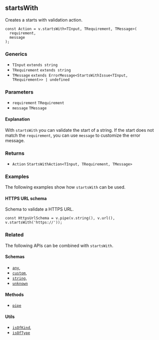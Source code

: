 startsWith
----------

Creates a starts with validation action.

    const Action = v.startsWith<TInput, TRequirement, TMessage>(
      requirement,
      message
    );
    

### Generics

*   `TInput` `extends string`
*   `TRequirement` `extends string`
*   `TMessage` `extends ErrorMessage<StartsWithIssue<TInput, TRequirement>> | undefined`

### Parameters

*   `requirement` `TRequirement`
*   `message` `TMessage`

#### Explanation

With `startsWith` you can validate the start of a string. If the start does not match the `requirement`, you can use `message` to customize the error message.

### Returns

*   `Action` `StartsWithAction<TInput, TRequirement, TMessage>`

### Examples

The following examples show how `startsWith` can be used.

#### HTTPS URL schema

Schema to validate a HTTPS URL.

    const HttpsUrlSchema = v.pipe(v.string(), v.url(), v.startsWith('https://'));
    

### Related

The following APIs can be combined with `startsWith`.

#### Schemas

*   [`any`](any.md),
*   [`custom`](custom.md),
*   [`string`](string.md),
*   [`unknown`](unknown.md)

#### Methods

*   [`pipe`](pipe.md)

#### Utils

*   [`isOfKind`](isOfKind.md),
*   [`isOfType`](isOfType.md)